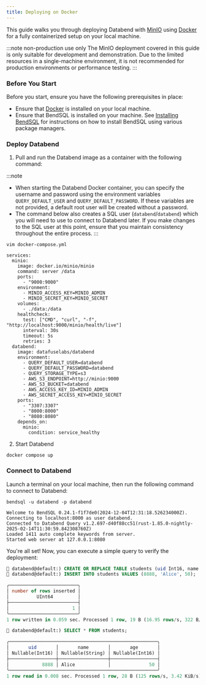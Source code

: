 ```yaml
---
title: Deploying on Docker
---
```


<!-- import LanguageFileParse from '@site/src/components/LanguageDocs/file-parse'
import VideoCN from '@site/docs/fragment/01-deploying-local-cnvideo.md' -->

This guide walks you through deploying Databend with [MinIO](https://min.io/) using [Docker](https://www.docker.com/) for a fully containerized setup on your local machine.

:::note non-production use only
The MinIO deployment covered in this guide is only suitable for development and demonstration. Due to the limited resources in a single-machine environment, it is not recommended for production environments or performance testing.
:::

### Before You Start

Before you start, ensure you have the following prerequisites in place:

- Ensure that [Docker](https://www.docker.com/) is installed on your local machine.
- Ensure that BendSQL is installed on your machine. See [Installing BendSQL](/guides/sql-clients/bendsql/#installing-bendsql) for instructions on how to install BendSQL using various package managers.

### Deploy Databend

1. Pull and run the Databend image as a container with the following command:

:::note

- When starting the Databend Docker container, you can specify the username and password using the environment variables `QUERY_DEFAULT_USER` and `QUERY_DEFAULT_PASSWORD`. If these variables are not provided, a default root user will be created without a password.
- The command below also creates a SQL user (`databend`/`databend`) which you will need to use to connect to Databend later. If you make changes to the SQL user at this point, ensure that you maintain consistency throughout the entire process.
  :::

```shell
vim docker-compose.yml

services:
  minio:
    image: docker.io/minio/minio
    command: server /data
    ports:
      - "9000:9000"
    environment:
      - MINIO_ACCESS_KEY=MINIO_ADMIN
      - MINIO_SECRET_KEY=MINIO_SECRET
    volumes:
      - ./data:/data
    healthcheck:
      test: ["CMD", "curl", "-f", "http://localhost:9000/minio/health/live"]
      interval: 30s
      timeout: 5s
      retries: 3
  databend:
    image: datafuselabs/databend
    environment:
      - QUERY_DEFAULT_USER=databend
      - QUERY_DEFAULT_PASSWORD=databend
      - QUERY_STORAGE_TYPE=s3
      - AWS_S3_ENDPOINT=http://minio:9000
      - AWS_S3_BUCKET=databend
      - AWS_ACCESS_KEY_ID=MINIO_ADMIN
      - AWS_SECRET_ACCESS_KEY=MINIO_SECRET
    ports:
      - "3307:3307"
      - "8000:8000"
      - "8080:8080"
    depends_on:
      minio:
        condition: service_healthy
```

2. Start Databend

```shell
docker compose up
```

### Connect to Databend

Launch a terminal on your local machine, then run the following command to connect to Databend:

```shell
bendsql -u databend -p databend
```

```shell
Welcome to BendSQL 0.24.1-f1f7de0(2024-12-04T12:31:18.526234000Z).
Connecting to localhost:8000 as user databend.
Connected to Databend Query v1.2.697-d40f88cc51(rust-1.85.0-nightly-2025-02-14T11:30:59.842308760Z)
Loaded 1411 auto complete keywords from server.
Started web server at 127.0.0.1:8080
```

You're all set! Now, you can execute a simple query to verify the deployment:

```sql
🐳 databend@default:) CREATE OR REPLACE TABLE students (uid Int16, name String, age Int16);
🐳 databend@default:) INSERT INTO students VALUES (8888, 'Alice', 50);

╭─────────────────────────╮
│ number of rows inserted │
│          UInt64         │
├─────────────────────────┤
│                       1 │
╰─────────────────────────╯
1 row written in 0.059 sec. Processed 1 row, 19 B (16.95 rows/s, 322 B/s)

🐳 databend@default:) SELECT * FROM students;

╭──────────────────────────────────────────────────────╮
│       uid       │       name       │       age       │
│ Nullable(Int16) │ Nullable(String) │ Nullable(Int16) │
├─────────────────┼──────────────────┼─────────────────┤
│            8888 │ Alice            │              50 │
╰──────────────────────────────────────────────────────╯
1 row read in 0.008 sec. Processed 1 row, 28 B (125 rows/s, 3.42 KiB/s)
```

<!-- <LanguageFileParse
cn={<VideoCN />}
/> -->
